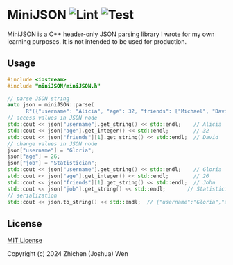 # MiniJSON ![Lint](https://github.com/wzc221207/miniJSON/actions/workflows/lint.yml/badge.svg) ![Test](https://github.com/wzc221207/miniJSON/actions/workflows/test.yml/badge.svg)

MiniJSON is a C++ header-only JSON parsing library I wrote for my own learning purposes. It is not intended to be used for production.

## Usage

```cpp
#include <iostream>
#include "miniJSON/miniJSON.h"

// parse JSON string
auto json = miniJSON::parse(
      R"({"username": "Alicia", "age": 32, "friends": ["Michael", "David"], "job": null})");
// access values in JSON node
std::cout << json["username"].get_string() << std::endl;    // Alicia
std::cout << json["age"].get_integer() << std::endl;        // 32
std::cout << json["friends"][1].get_string() << std::endl;  // David
// change values in JSON node
json["username"] = "Gloria";
json["age"] = 26;
json["job"] = "Statistician";
std::cout << json["username"].get_string() << std::endl;    // Gloria
std::cout << json["age"].get_integer() << std::endl;        // 26
std::cout << json["friends"][1].get_string() << std::endl;  // John
std::cout << json["job"].get_string() << std::endl;       // Statistician
// serialization
std::cout << json.to_string() << std::endl;  // {"username":"Gloria","age":26,"friends":["Michael","John"],"job":null}
```

## License

[MIT License](https://github.com/wzc221207/miniJSON/blob/main/LICENSE)

Copyright (c) 2024 Zhichen (Joshua) Wen